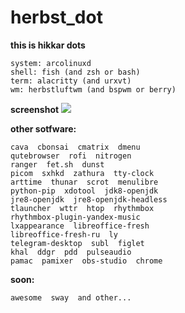 # herbst_dot
**this is hikkar dots**
```
system: arcolinuxd
shell: fish (and zsh or bash)
term: alacritty (and urxvt)
wm: herbstluftwm (and bspwm or berry)
```

**screenshot**
<img src="https://github.com/h1kkar/herbst_dot/blob/master/.screenshot/scr.png">

**other sotfware:**
```
cava  cbonsai  cmatrix  dmenu
qutebrowser  rofi  nitrogen
ranger  fet.sh  dunst
picom  sxhkd  zathura  tty-clock
arttime  thunar  scrot  menulibre
python-pip  xdotool  jdk8-openjdk
jre8-openjdk  jre8-openjdk-headless
tlauncher  wttr  htop  rhythmbox
rhythmbox-plugin-yandex-music
lxappearance  libreoffice-fresh
libreoffice-fresh-ru  ly
telegram-desktop  subl  figlet
khal  ddgr  pdd  pulseaudio
pamac  pamixer  obs-studio  chrome
````
**soon:**
```
awesome  sway  and other...
```
